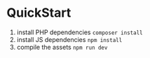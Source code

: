 # QuickStart

1. install PHP dependencies `composer install`
2. install JS dependencies `npm install`
3. compile the assets `npm run dev`

